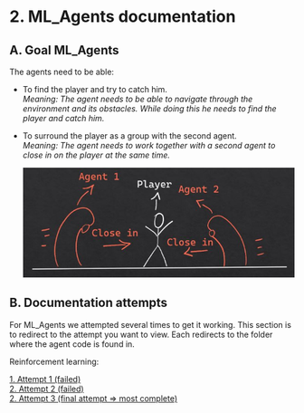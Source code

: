 # 2. ML_Agents documentation

## A. Goal ML_Agents

The agents need to be able:

- To find the player and try to catch him.
  \
   _Meaning: The agent needs to be able to navigate through the environment and its obstacles. While doing this he needs to find the player and catch him._
- To surround the player as a group with the second agent.
  \
  _Meaning: The agent needs to work together with a second agent to close in on the player at the same time._

  ![imageexplanation](ImagesREADME/ExplanationProjectAgents.JPG)

## B. Documentation attempts

For ML_Agents we attempted several times to get it working. This section is to redirect to the attempt you want to view. Each redirects to the folder where the agent code is found in.

Reinforcement learning:

[1. Attempt 1 (failed)](https://github.com/AP-IT-GH/eindproject-Studentaccount456/tree/NewMain/Assets/ID_004/Scripts)
\
[2. Attempt 2 (failed)](https://github.com/AP-IT-GH/eindproject-Studentaccount456/tree/NewMain/Assets/ID_002/Scripts)
\
[2. Attempt 3 (final attempt => most complete)](https://github.com/AP-IT-GH/eindproject-Studentaccount456/tree/NewMain/Assets/ID_003/Scripts)
